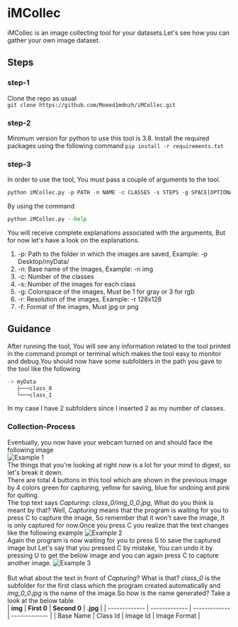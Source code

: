# iMCollec
iMCollec is an image collecting tool for your datasets.Let's see how you can gather your own image dataset.

## Steps
### step-1
Clone the repo as usual <br/>
`git clone https://github.com/Moeed1mdnzh/iMCollec.git` 
### step-2
Minimum version for python to use this tool is 3.8. Install the required packages using the following command
`pip install -r requirements.txt` 
### step-3
In order to use the tool, You must pass a couple of arguments to the tool.
```python
python iMCollec.py -p PATH -n NAME -c CLASSES -s STEPS -g SPACE[OPTIONAL] -r RESOLUTION[OPTONAL] -f FORMAT[OPTIONAL]
```
By using the command
```python
python iMCollec.py --help
```
You will receive complete explanations associated with the arguments, But for now let's have a look on the explanations. <br/>
1. -p: Path to the folder in which the images are saved, Example: -p Desktop/myData/
2. -n: Base name of the images, Example: -n img
3. -c: Number of the classes
4. -s: Number of the images for each class
5. -g: Colorspace of the images, Must be 1 for gray or 3 for rgb
6. -r: Resolution of the images, Example: -r 128x128
7. -f: Format of the images, Must jpg or png

## Guidance
After running the tool, You will see any information related to the tool printed in the command prompt or terminal which makes
the tool easy to monitor and debug.You should now have some subfolders in the path you gave to the tool like the following 
```python
-> myData 
   ├───class_0 
   └───class_1 
```
In my case I have 2 subfolders since I inserted 2 as my number of classes.
### Collection-Process
Eventually, you now have your webcam turned on and should face the following image <br/>
![Example 1](https://github.com/Moeed1mdnzh/iMCollec/blob/master/examples/example_1.jpg) 
<br/> The things that you're looking at right now is a lot for your mind to digest, so let's break it down. <br/>There are total 4 buttons in this tool which are 
shown in the previous image by 4 colors green for capturing, yellow for saving, blue for undoing and pink for quiting. <br/>The top text says *Capturing: class_0/img_0_0.jpg*,
 What do you think is meant by that? Well, *Capturing* means that the program is waiting for you to press C to capture the image, So remember that it won't save the 
 image, It is only captured for now.Once you press C you realize that the text changes like the following example
![Example 2](https://github.com/Moeed1mdnzh/iMCollec/blob/master/examples/example_2.jpg) 
<br/> Again the program is now waiting for you to press S to save the captured image but Let's say that you pressed C by mistake, You can undo it by pressing U to get the below image and you can again press C to capture another image.
![Example 3](https://github.com/Moeed1mdnzh/iMCollec/blob/master/examples/example_3.jpg) 
<br/> <br/>
But what about the text in front of *Capturing*? What is that? *class_0* is the subfolder for the first class which the program created automatically and 
*img_0_0.jpg* is the name of the image.So how is the name generated? Take a look at the below table <br/>
| **img**  | **First 0** | **Second 0** | **.jpg** |
| ------------- | ------------- | ------------- | ------------- |
| Base Name   | Class Id  | Image Id | Image Format |

